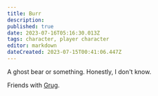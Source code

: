 ```yaml
---
title: Burr
description: 
published: true
date: 2023-07-16T05:16:30.013Z
tags: character, player character
editor: markdown
dateCreated: 2023-07-15T00:41:06.447Z
---
```


A ghost bear or something. Honestly, I don't know. 

Friends with [Grug](/player_characters/grug).